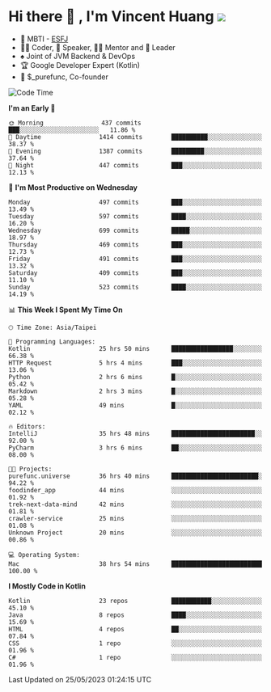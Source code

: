 # Hi there 👋 , I'm Vincent Huang ![](https://komarev.com/ghpvc/?username=Jian-Min-Huang)
- 👀 MBTI - [ESFJ](https://www.16personalities.com/esfj-personality)
- 👨‍💻 Coder, 🎤 Speaker, 👨‍🏫 Mentor and 🚀 Leader
- ♠️ Joint of JVM Backend & DevOps
- 🏆 Google Developer Expert (Kotlin)
- 💼 $_purefunc, Co-founder

<!--START_SECTION:waka-->
![Code Time](http://img.shields.io/badge/Code%20Time-2%2C063%20hrs%206%20mins-blue)

**I'm an Early 🐤** 

```text
🌞 Morning                437 commits         ███░░░░░░░░░░░░░░░░░░░░░░   11.86 % 
🌆 Daytime                1414 commits        ██████████░░░░░░░░░░░░░░░   38.37 % 
🌃 Evening                1387 commits        █████████░░░░░░░░░░░░░░░░   37.64 % 
🌙 Night                  447 commits         ███░░░░░░░░░░░░░░░░░░░░░░   12.13 % 
```
📅 **I'm Most Productive on Wednesday** 

```text
Monday                   497 commits         ███░░░░░░░░░░░░░░░░░░░░░░   13.49 % 
Tuesday                  597 commits         ████░░░░░░░░░░░░░░░░░░░░░   16.20 % 
Wednesday                699 commits         █████░░░░░░░░░░░░░░░░░░░░   18.97 % 
Thursday                 469 commits         ███░░░░░░░░░░░░░░░░░░░░░░   12.73 % 
Friday                   491 commits         ███░░░░░░░░░░░░░░░░░░░░░░   13.32 % 
Saturday                 409 commits         ███░░░░░░░░░░░░░░░░░░░░░░   11.10 % 
Sunday                   523 commits         ████░░░░░░░░░░░░░░░░░░░░░   14.19 % 
```


📊 **This Week I Spent My Time On** 

```text
🕑︎ Time Zone: Asia/Taipei

💬 Programming Languages: 
Kotlin                   25 hrs 50 mins      █████████████████░░░░░░░░   66.38 % 
HTTP Request             5 hrs 4 mins        ███░░░░░░░░░░░░░░░░░░░░░░   13.06 % 
Python                   2 hrs 6 mins        █░░░░░░░░░░░░░░░░░░░░░░░░   05.42 % 
Markdown                 2 hrs 3 mins        █░░░░░░░░░░░░░░░░░░░░░░░░   05.28 % 
YAML                     49 mins             █░░░░░░░░░░░░░░░░░░░░░░░░   02.12 % 

🔥 Editors: 
IntelliJ                 35 hrs 48 mins      ███████████████████████░░   92.00 % 
PyCharm                  3 hrs 6 mins        ██░░░░░░░░░░░░░░░░░░░░░░░   08.00 % 

🐱‍💻 Projects: 
purefunc.universe        36 hrs 40 mins      ████████████████████████░   94.22 % 
foodinder_app            44 mins             ░░░░░░░░░░░░░░░░░░░░░░░░░   01.92 % 
trek-next-data-mind      42 mins             ░░░░░░░░░░░░░░░░░░░░░░░░░   01.81 % 
crawler-service          25 mins             ░░░░░░░░░░░░░░░░░░░░░░░░░   01.08 % 
Unknown Project          20 mins             ░░░░░░░░░░░░░░░░░░░░░░░░░   00.86 % 

💻 Operating System: 
Mac                      38 hrs 54 mins      █████████████████████████   100.00 % 
```

**I Mostly Code in Kotlin** 

```text
Kotlin                   23 repos            ███████████░░░░░░░░░░░░░░   45.10 % 
Java                     8 repos             ████░░░░░░░░░░░░░░░░░░░░░   15.69 % 
HTML                     4 repos             ██░░░░░░░░░░░░░░░░░░░░░░░   07.84 % 
CSS                      1 repo              ░░░░░░░░░░░░░░░░░░░░░░░░░   01.96 % 
C#                       1 repo              ░░░░░░░░░░░░░░░░░░░░░░░░░   01.96 % 
```




 Last Updated on 25/05/2023 01:24:15 UTC
<!--END_SECTION:waka-->
